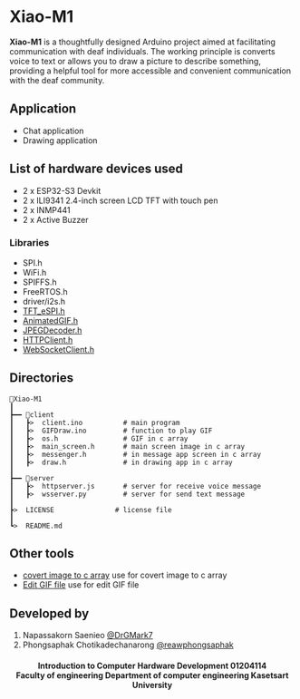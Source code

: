 # Xiao-M1
**Xiao-M1** is a thoughtfully designed Arduino project aimed at facilitating communication with deaf individuals. The working principle is converts voice to text or allows you to draw a picture to describe something, providing a helpful tool for more accessible and convenient communication with the deaf community.

## Application
- Chat application
- Drawing application

## List of hardware devices used
- 2 x ESP32-S3 Devkit
- 2 x ILI9341 2.4-inch screen LCD TFT with touch pen
- 2 x INMP441
- 2 x Active Buzzer

### Libraries
- SPI.h
- WiFi.h
- SPIFFS.h
- FreeRTOS.h
- driver/i2s.h
- [TFT_eSPI.h](https://github.com/Bodmer/TFT_eSPI)
- [AnimatedGIF.h](https://github.com/bitbank2/AnimatedGIF)
- [JPEGDecoder.h](https://github.com/Bodmer/JPEGDecoder)
- [HTTPClient.h](https://github.com/espressif/arduino-esp32/tree/master/libraries/HTTPClient)
- [WebSocketClient.h](https://github.com/brandenhall/Arduino-Websocket/tree/master)

## Directories
```
📱Xiao-M1
┃
┣━━ 📁client
┃   ┣>  client.ino          # main program
┃   ┣>  GIFDraw.ino         # function to play GIF
┃   ┣>  os.h                # GIF in c array
┃   ┣>  main_screen.h       # main screen image in c array
┃   ┣>  messenger.h         # in message app screen in c array
┃   ┣>  draw.h              # in drawing app in c array
┃
┣━━ 📁server
┃   ┣>  httpserver.js       # server for receive voice message
┃   ┣>  wsserver.py         # server for send text message
┃
┣>  LICENSE               # license file
┃
┗>  README.md
```

## Other tools
- [covert image to c array](https://notisrac.github.io/FileToCArray/) use for covert image to c array
- [Edit GIF file](https://ezgif.com) use for edit GIF file


## Developed by
1. Napassakorn Saenieo [@DrGMark7](https://github.com/DrGMark7) 
2. Phongsaphak Chotikadechanarong [@reawphongsaphak](https://github.com/reawphongsaphak)


<h4 align="center">Introduction to Computer Hardware Development 01204114 <br> Faculty of engineering  Department of computer engineering Kasetsart University</h4>
